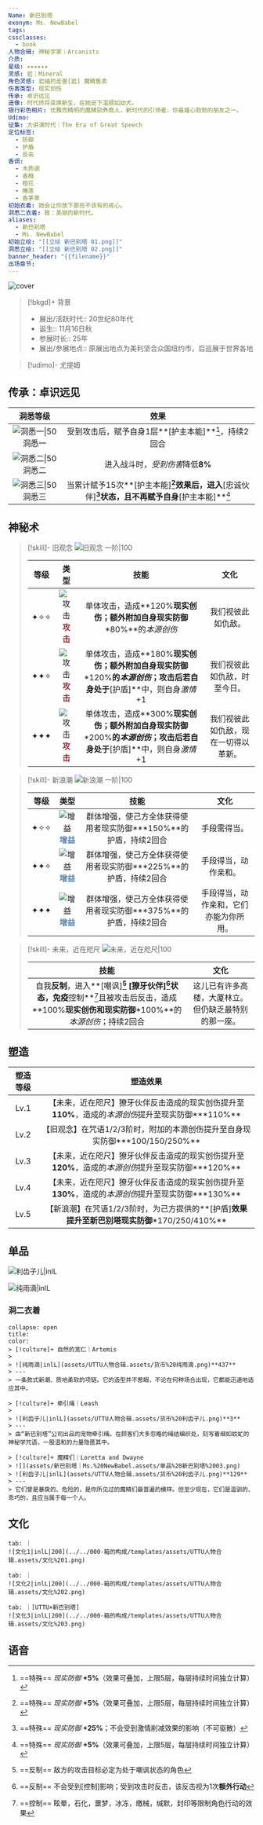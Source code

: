 ```yaml
---
Name: 新巴别塔
exonym: Ms. NewBabel
tags: 
cssclasses:
  - book
人物合辑: 神秘学家｜Arcanists
介质: 
星级: ✦✦✦✦✦✦
灵感: 岩｜Mineral
角色灵感: 岩岫的走兽[岩] 魔精售卖
伤害类型: 现实创伤
传承: 卓识远见
造像: 时代终将变焕新生，在她足下温顺如幼犬。
银行彩色相片: 优雅而精明的魔精驯养商人，新时代的引领者，你最雄心勃勃的朋友之一。
Udimo: 
征集: 大讲演时代｜The Era of Great Speech
定位标签:
  - 防御
  - 护盾
  - 反击
香调:
  - 木质调
  - 香橼
  - 橙花
  - 睡莲
  - 香茅草
初始衣着: 她会让你放下那些不该有的戒心。
洞悉二衣着: 致：美丽的新时代。
aliases:
  - 新巴别塔
  - Ms. NewBabel
初始立绘: "[[立绘 新巴别塔 01.png]]"
洞悉立绘: "[[立绘 新巴别塔 02.png]]"
banner_header: "{{filename}}"
出场章节:
---
```

![cover](assets/新巴别塔｜Ms.%20NewBabel.assets/立绘%20新巴别塔%2002.png)

> [!bkgd]+ 背景
> - 展出/活跃时代:: 20世纪80年代
> - 诞生:: 11月16日秋
> - 参展时长:: 25年
> - 展出/参展地点:: 原展出地点为美利坚合众国纽约市，后巡展于世界各地

> [!udimo]- 尤提姆
> 
> 

## 传承：卓识远见

|                        洞悉等级                        |                           效果                           |
| :------------------------------------------------: | :----------------------------------------------------: |
| ![洞悉一\|50](assets/UTTU人物合辑.assets/图标%20洞悉Ⅰ.png)洞悉一 |            受到攻击后，赋予自身1层**[护主本能]**[^1]，持续2回合            |
| ![洞悉二\|50](assets/UTTU人物合辑.assets/图标%20洞悉Ⅱ.png)洞悉二 |                  进入战斗时，*受到伤害*降低**8%**                  |
| ![洞悉三\|50](assets/UTTU人物合辑.assets/图标%20洞悉Ⅲ.png)洞悉三 | 当累计赋予15次**[护主本能]**[^1]效果后，进入**[忠诚伙伴]**[^2]状态，且不再赋予自身**[护主本能]**[^1] |

## 神秘术

> [!skill]- 旧观念
> ![旧观念 一阶|100](assets/新巴别塔｜Ms.%20NewBabel.assets/神秘术%20旧观念1.png)
> 
> | 等级 |                             类型                             |                             技能                             |                 文化                 |
> | :--: | :----------------------------------------------------------: | :----------------------------------------------------------: | :----------------------------------: |
> | ✦✧✧  | ![攻击](assets/UTTU人物合辑.assets/Attack.png)<b><font color="#933334">攻击</font></b> | 单体攻击，造成**120%**现实创伤；额外附加自身现实防御**\*80%**的*本源创伤* |          我们视彼此如仇敌。          |
> | ✦✦✧  | ![攻击](assets/UTTU人物合辑.assets/Attack.png)<b><font color="#933334">攻击</font></b> | 单体攻击，造成**180%**现实创伤；额外附加自身现实防御**\*120%**的*本源创伤*；攻击后若自身处于**[护盾]**中，则自身*激情*+1 |     我们视彼此如仇敌，时至今日。     |
> | ✦✦✦  | ![攻击](assets/UTTU人物合辑.assets/Attack.png)<b><font color="#933334">攻击</font></b> | 单体攻击，造成**300%**现实创伤；额外附加自身现实防御**\*200%**的*本源创伤*；攻击后若自身处于**[护盾]**中，则自身*激情*+1 | 我们视彼此如仇敌，现在一切得以革新。 |
> 

> [!skill]- 新浪潮
> ![新浪潮 一阶|100](assets/新巴别塔｜Ms.%20NewBabel.assets/神秘术%20新浪潮1.png)
> 
> | 等级 |                             类型                             |                             技能                             |                  文化                  |
> | :--: | :----------------------------------------------------------: | :----------------------------------------------------------: | :------------------------------------: |
> | ✦✧✧  | ![增益](assets/UTTU人物合辑.assets/Buff.png)<b><font color="#5c87b3">增益</font></b> | 群体增强，使己方全体获得使用者现实防御**\*150%**的护盾，持续2回合 |              手段需得当。              |
> | ✦✦✧  | ![增益](assets/UTTU人物合辑.assets/Buff.png)<b><font color="#5c87b3">增益</font></b> | 群体增强，使己方全体获得使用者现实防御**\*225%**的护盾，持续2回合 |          手段得当，动作亲和。          |
> | ✦✦✦  | ![增益](assets/UTTU人物合辑.assets/Buff.png)<b><font color="#5c87b3">增益</font></b> | 群体增强，使己方全体获得使用者现实防御**\*375%**的护盾，持续2回合 | 手段得当，动作亲和，它们亦能为你所用。 |
> 

> [!skill]- 未来，近在咫尺
> ![未来，近在咫尺|100](assets/新巴别塔｜Ms.%20NewBabel.assets/至终的仪式%20未来，近在咫尺.png)
> 
> |                             技能                             |                         文化                         |
> | :----------------------------------------------------------: | :--------------------------------------------------: |
> | 自我**反制**，进入**[嘲讽]**[^3] **[獠牙伙伴]**[^4]状态，免疫**控制**[^5]且被攻击后反击，造成**100%**现实创伤和现实防御**\*100%**的*本源创伤*；持续2回合 | 这儿已有许多高楼，大厦林立。但仍缺乏最特别的那一座。 |
> 

## 塑造

| 塑造等级 |                           塑造效果                           |
| :------: | :----------------------------------------------------------: |
|   Lv.1   | 【未来，近在咫尺】獠牙伙伴反击造成的现实创伤提升至**110%**，造成的*本源创伤*提升至现实防御**\*110%** |
|   Lv.2   | 【旧观念】在咒语1/2/3阶时，附加的本源创伤提升至自身现实防御**\*100/150/250%** |
|   Lv.3   | 【未来，近在咫尺】獠牙伙伴反击造成的现实创伤提升至**120%**，造成的*本源创伤*提升至现实防御**\*120%** |
|   Lv.4   | 【未来，近在咫尺】獠牙伙伴反击造成的现实创伤提升至**130%**，造成的*本源创伤*提升至现实防御**\*130%** |
|   Lv.5   | 【新浪潮】在咒语1/2/3阶时，为己方提供的**[护盾]**效果提升至新巴别塔现实防御**\*170/250/410%** |


## 单品

![利齿子儿|inlL](assets/UTTU人物合辑.assets/货币%20利齿子儿.png)

![纯雨滴|inlL](assets/UTTU人物合辑.assets/货币%20纯雨滴.png)

### 洞二衣着

````ad-flex
collapse: open
title: 
color: 
> [!culture]+ 自然的宽仁｜Artemis
> 
> ![纯雨滴|inlL](assets/UTTU人物合辑.assets/货币%20纯雨滴.png)**437**
> ---
> 一条款式新潮、质地柔软的项链。它的造型并不惹眼，不论在何种场合出现，它都能迅速地适应其中。

> [!culture]+ 牵引绳｜Leash
> 
> ![利齿子儿|inlL](assets/UTTU人物合辑.assets/货币%20利齿子儿.png)**3**
> ---
> 由“新巴别塔”公司出品的宠物牵引绳。在顾客们大多忽略的绳结编织处，刻写着细如蚊虻的神秘学咒语，一股温和的力量隐匿其中。

> [!culture]+ 魔精们｜Loretta and Dwayne
> ![](assets/新巴别塔｜Ms.%20NewBabel.assets/单品%20新巴别塔%2003.png)
> ![利齿子儿|inlL](assets/UTTU人物合辑.assets/货币%20利齿子儿.png)**129**
> ---
> 它们曾是暴戾的、危险的，是你所见过的魔精们最普遍的模样。但至少现在，它们是温驯的、乖巧的，且应当属于每一个人。
````

## 文化

````tab
tab: ｜
![文化1|inlL|200](../../000-箱的构成/templates/assets/UTTU人物合辑.assets/文化%201.png)

tab: ｜
![文化2|inlL|200](../../000-箱的构成/templates/assets/UTTU人物合辑.assets/文化%202.png)

tab: ｜[UTTU×新巴别塔]
![文化3|inlL|200](../../000-箱的构成/templates/assets/UTTU人物合辑.assets/文化%203.png)

````

## 语音

[^1]: ==特殊== *现实防御* **+5%**（效果可叠加，上限5层，每层持续时间独立计算）
[^2]: ==特殊== *现实防御* **+25%**；不会受到激情削减效果的影响（不可驱散）
[^3]: ==反制== 敌方的攻击目标必定为处于嘲讽状态的角色
[^4]: ==反制== 不会受到[控制]影响；受到攻击时反击，该反击视为1次**额外行动**
[^5]: ==控制== 眩晕，石化，噩梦，冰冻，缴械，缄默，封印等限制角色行动的效果